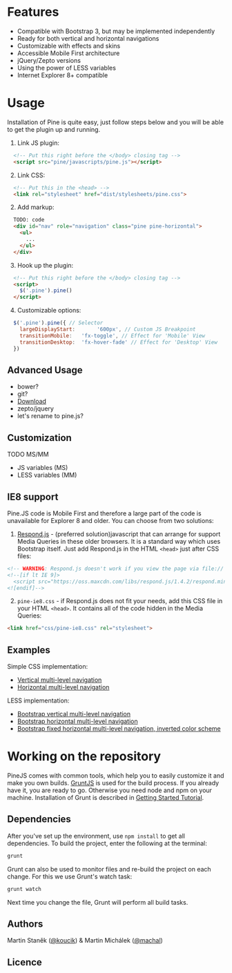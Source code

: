 
# Features

* Compatible with Bootstrap 3, but may be implemented independently
* Ready for both vertical and horizontal navigations
* Customizable with effects and skins
* Accessible Mobile First architecture
* jQuery/Zepto versions
* Using the power of LESS variables
* Internet Explorer 8+ compatible

# Usage

Installation of Pine is quite easy, just follow steps below and you will be able to get the plugin up and running.

<!---If you notice any bugs, please post them to [GitHub issues](github_url).-->

1. Link JS plugin:
```html
  <!-- Put this right before the </body> closing tag -->
  <script src="pine/javascripts/pine.js"></script>
```

2. Link CSS:
```html
  <!-- Put this in the <head> -->
  <link rel="stylesheet" href="dist/stylesheets/pine.css">
```

2. Add markup:
```html
  TODO: code
  <div id="nav" role="navigation" class="pine pine-horizontal">
    <ul>
      ...
    </ul>
  </div>
```

3. Hook up the plugin:
```html
  <!-- Put this right before the </body> closing tag -->
  <script>
    $('.pine').pine()
  </script>
```

4. Customizable options:
```javascript
  $('.pine').pine({ // Selector
    largeDisplayStart:       '600px', // Custom JS Breakpoint
    transitionMobile:   'fx-toggle', // Effect for 'Mobile' View
    transitionDesktop:  'fx-hover-fade' // Effect for 'Desktop' View
  })
```
## Advanced Usage

* bower?
* git?
* [Download](#TODO)
* zepto/jquery
* let's rename <script src="../dist/javascripts/app.js"></script> to pine.js?

## Customization

TODO MS/MM

* JS variables (MS)
* LESS variables (MM)


## IE8 support

Pine.JS code is Mobile First and therefore a large part of the code is unavailable for Explorer 8 and older. You can choose from two solutions:

1) [Respond.js](https://github.com/scottjehl/Respond) - (preferred solution)javascript that can arrange for support Media Queries in these older browsers. It is a standard way which uses Bootstrap itself. Just add Respond.js in the HTML `<head>` just after CSS files:


```html
<!-- WARNING: Respond.js doesn't work if you view the page via file:// -->
<!--[if lt IE 9]>
  <script src="https://oss.maxcdn.com/libs/respond.js/1.4.2/respond.min.js"></script>
<![endif]-->
```

2) `pine-ie8.css` - if Respond.js does not fit your needs, add this CSS file in your HTML `<head>`. It contains all of the code hidden in the Media Queries:

```html
<link href="css/pine-ie8.css" rel="stylesheet">
```

## Examples

<!-- TODO MM -->

Simple CSS implementation:

* [Vertical multi-level navigation](#/vertical/)
* [Horizontal multi-level navigation](#/horizontal/)

LESS implementation:

* [Bootstrap vertical multi-level navigation](#/bootstrap-vertical/)
* [Bootstrap horizontal multi-level navigation](#/bootstrap-horizontal/)
* [Bootstrap fixed horizontal multi-level navigation, inverted color scheme](#/bootstrap-fixed/)

# Working on the repository

PineJS comes with common tools, which help you to easily customize it and make you own builds. [GruntJS](http://gruntjs.com/) is used for the build process. If you already have it, you are ready to go. Otherwise you need node and npm on your machine. Installation of Grunt is described in [Getting Started Tutorial](http://gruntjs.com/getting-started).

## Dependencies

After you've set up the environment, use ```npm install``` to get all dependencies. To build the project, enter the following at the terminal:

```sh
grunt
```

Grunt can also be used to monitor files and re-build the project on each change. For this we use Grunt's watch task:

```sh
grunt watch
```

Next time you change the file, Grunt will perform all build tasks.


## Authors

Martin Staněk ([@koucik](https://twitter.com/koucik)) & Martin Michálek ([@machal](https://twitter.com/machal))


## Licence



